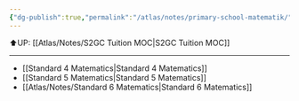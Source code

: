 ```yaml
---
{"dg-publish":true,"permalink":"/atlas/notes/primary-school-matematik/"}
---
```


⬆️UP: [[Atlas/Notes/S2GC Tuition MOC\|S2GC Tuition MOC]]

---

- [[Standard 4 Matematics\|Standard 4 Matematics]]
- [[Standard 5 Matematics\|Standard 5 Matematics]]
- [[Atlas/Notes/Standard 6 Matematics\|Standard 6 Matematics]]